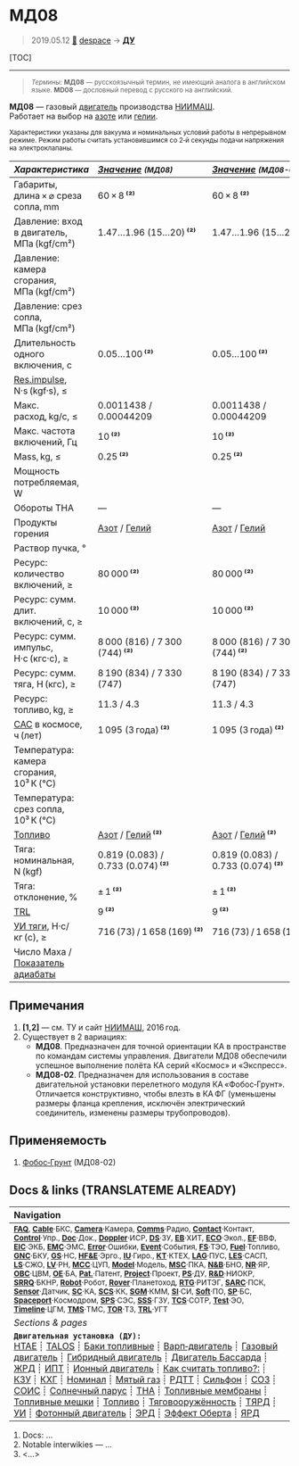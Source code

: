 # МД08
> 2019.05.12 [🚀](../index/index.md) [despace](index.md) → **[ДУ](ps.md)**

[TOC]

---

> <small>*Термины:* **МД08** — русскоязычный термин, не имеющий аналога в английском языке. **MD08** — дословный перевод с русского на английский.</small>

**МД08** — газовый [двигатель](ps.md) производства [НИИМАШ](zz_niimash.md).  
Работает на выбор на [азоте](азот.md) или [гелии](гелий.md).

<small>

Характеристики указаны для вакуума и номинальных условий работы в непрерывном режиме. Режим работы считать установившимся со 2‑й секунды подачи напряжения на электроклапаны.

|*Характеристика*|*[Значение](si.md) <small>(МД08)</small>*|*[Значение](si.md) <small>(МД08-02)</small>*|
|:--|:--|:--|
|Габариты, длина × ⌀ среза сопла, mm|60 × 8 **⁽²⁾**|60 × 8 **⁽²⁾**|
|Давление: вход в двигатель, МПа (kgf/cm²)|1.47…1.96 (15…20) **⁽²⁾**|1.47…1.96 (15…20) **⁽²⁾**|
|Давление: камера сгорания, МПа (kgf/cm²)|||
|Давление: срез сопла, МПа (kgf/cm²)|||
|Длительность одного включения, с|0.05…100 **⁽²⁾**|0.05…100 **⁽²⁾**|
|[Res.impulse](ing.md), N·s (kgf·s), ≤|||
|Макс. расход, kg/с, ≤|0.0011438 / 0.00044209|0.0011438 / 0.00044209|
|Макс. частота включений, Гц|10 **⁽²⁾**|10 **⁽²⁾**|
|Mass, kg, ≤|0.25 **⁽²⁾**|0.25 **⁽²⁾**|
|Мощность потребляемая, W|||
|Обороты ТНА|—|—|
|Продукты горения|[Азот](азот.md) / [Гелий](гелий.md)|[Азот](азот.md) / [Гелий](гелий.md)|
|Раствор пучка, °|||
|Ресурс: количество включений, ≥|80 000 **⁽²⁾**|80 000 **⁽²⁾**|
|Ресурс: сумм. длит. включений, c, ≥|10 000 **⁽²⁾**|10 000 **⁽²⁾**|
|Ресурс: сумм. импульс, Н·с (кгс·с), ≥|8 000 (816) / 7 300 (744) **⁽²⁾**|8 000 (816) / 7 300 (744) **⁽²⁾**|
|Ресурс: сумм. тяга, Н (кгс), ≥|8 190 (834) / 7 330 (747)|8 190 (834) / 7 330 (747)|
|Ресурс: топливо, kg, ≥|11.3 / 4.3|11.3 / 4.3|
|[САС](lifetime.md) в космосе, ч (лет)|1 095 (3 года) **⁽²⁾**|1 095 (3 года) **⁽²⁾**|
|Температура: камера сгорания, 10³ К (℃)|||
|Температура: срез сопла, 10³ К (℃)|||
|[Топливо](fuel.md)|[Азот](азот.md) / [Гелий](гелий.md) **⁽²⁾**|[Азот](азот.md) / [Гелий](гелий.md) **⁽²⁾**|
|Тяга: номинальная, N (kgf)|0.819 (0.083) /<br> 0.733 (0.074) **⁽²⁾**|0.819 (0.083) /<br> 0.733 (0.074) **⁽²⁾**|
|Тяга: отклонение, %|± 1 **⁽²⁾**|± 1 **⁽²⁾**|
|[TRL](trl.md)|9 **⁽²⁾**|9 **⁽²⁾**|
|[УИ тяги](isp.md), Н·с/кг (с), ≥|716 (73) / 1 658 (169) **⁽²⁾**|716 (73) / 1 658 (169) **⁽²⁾**|
|Число Маха / [Показатель адиабаты](heat_cr.md)|||

</small>



<p style="page-break-after:always"> </p>

## Примечания
   1. **[1,2]** — см. ТУ и сайт [НИИМАШ](zz_niimash.md), 2016 год.
   1. Существует в 2 вариациях:
      - **МД08**. Предназначен для точной ориентации КА в пространстве по командам системы управления. Двигатели МД08 обеспечили успешное выполнение полёта КА серий «Космос» и «Экспресс».
      - **МД08-02**. Предназначен для использования в составе двигательной установки перелетного модуля КА «Фобос‑Грунт». Отличается конструктивно, чтобы влезть в КА ФГ (уменьшены размеры фланца крепления, исключён электрический соединитель, изменены размеры трубопроводов).



## Применяемость
   1. [Фобос‑Грунт](фобос_грунт.md) (МД08-02)



<p style="page-break-after:always"> </p>

## Docs & links (TRANSLATEME ALREADY)
|Navigation|
|:--|
|<small>**[FAQ](faq.md)**, **[Cable](cable.md)**·БКС, **[Camera](cam.md)**·Камера, **[Comms](comms.md)**·Радио, **[Contact](contact.md)**·Контакт, **[Control](control.md)**·Упр., **[Doc](doc.md)**·Док., **[Doppler](doppler.md)**·ИСР, **[DS](ds.md)**·ЗУ, **[EB](eb.md)**·ХИТ, **[ECO](ecology.md)**·Экол., **[EF](ef.md)**·ВВФ, **[ElC](elc.md)**·ЭКБ, **[EMC](emc.md)**·ЭМС, **[Error](error.md)**·Ошибки, **[Event](event.md)**·События, **[FS](fs.md)**·ТЭО, **[Fuel](fuel.md)**·Топливо, **[GNC](gnc.md)**·БКУ, **[GS](scs.md)**·НС, **[HF&E](hfe.md)**·Эрго., **[IU](iu.md)**·Гиро., **[KT](kt.md)**·КТЕХ, **[LAG](lag.md)**·ПУC, **[LES](les.md)**·САСП, **[LS](ls.md)**·СЖО, **[LV](lv.md)**·РН, **[MCC](mcc.md)**·ЦУП, **[Model](model.md)**·Модель, **[MSC](sc.md)**·ПКА, **[N&B](nnb.md)**·БНО, **[NR](nr.md)**·ЯР, **[OBC](obc.md)**·ЦВМ, **[OE](oe.md)**·БА, **[Pat.](патент.md)**·Патент, **[Project](project.md)**·Проект, **[PS](ps.md)**·ДУ, **[R&D](rnd.md)**·НИОКР, **[SRRQ](srrq.md)**·БКНР, **[Robot](robotics.md)**·Робот, **[Rover](rover.md)**·Планетоход, **[RTG](rtg.md)**·РИТЭГ, **[SARC](sarc.md)**·ПСК, **[Sensor](sensor.md)**·Датчик, **[SC](sc.md)**·КА, **[SCS](scs.md)**·КК, **[SGM](sgm.md)**·КММ, **[SI](si.md)**·СИ, **[Soft](soft.md)**·ПО, **[SP](sp.md)**·БС, **[Spaceport](spaceport.md)**·Космодром, **[SPS](sps.md)**·СЭС, **[SSS](sss.md)**·ГЗУ, **[TCS](tcs.md)**·СОТР, **[Test](test.md)**·ЭО, **[Timeline](timeline.md)**·ЦГМ, **[TMS](tms.md)**·ТМС, **[TOR](tor.md)**·ТЗ, **[TRL](trl.md)**·УГТ</small>|
|*Sections & pages*|
|**`Двигательная установка (ДУ):`**<br> [HTAE](htae.md) ┊ [TALOS](talos.md) ┊ [Баки топливные](fuel_tank.md) ┊ [Варп‑двигатель](warp_drive.md) ┊ [Газовый двигатель](cgt.md) ┊ [Гибридный двигатель](гбрд.md) ┊ [Двигатель Бассарда](bussard_ramjet.md) ┊ [ЖРД](lpr.md) ┊ [ИПТ](ing.md) ┊ [Ионный двигатель](иод.md) ┊ [Как считать топливо?:](si.md) ┊ [КЗУ](cinu.md) ┊ [КХГ](cgs.md) ┊ [Номинал](nominal.md) ┊ [Мятый газ](exhsteam.md) ┊ [РДТТ](spr.md) ┊ [Сильфон](сильфон.md) ┊ [СОЗ](соз.md) ┊ [СОИС](соис.md) ┊ [Солнечный парус](солнечный_парус.md) ┊ [ТНА](turbopump.md) ┊ [Топливные мембраны](топливные_мембраны.md) ┊ [Топливные мешки](топливные_мешки.md) ┊ [Топливо](fuel.md) ┊ [Тяговооружённость](ttwr.md) ┊ [ТЯРД](тярд.md) ┊ [УИ](isp.md) ┊ [Фотонный двигатель](фотонный_двигатель.md) ┊ [ЭРД](epsp.md) ┊ [Эффект Оберта](oberth_eff.md) ┊ [ЯРД](ntr.md)|

   1. Docs: …
   1. Notable interwikies — …
   1. <…>
